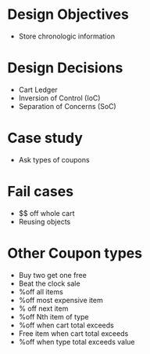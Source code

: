 # Design Objectives
- Store chronologic information

# Design Decisions
- Cart Ledger
- Inversion of Control (IoC)
- Separation of Concerns (SoC)

# Case study
- Ask types of coupons

# Fail cases
- $$ off whole cart
- Reusing objects

# Other Coupon types
- Buy two get one free
- Beat the clock sale
- %off all items
- %off most expensive item
- % off next item
- %off Nth item of type
- %off when cart total exceeds
- Free item when cart total exceeds
- %off when type total exceeds value
